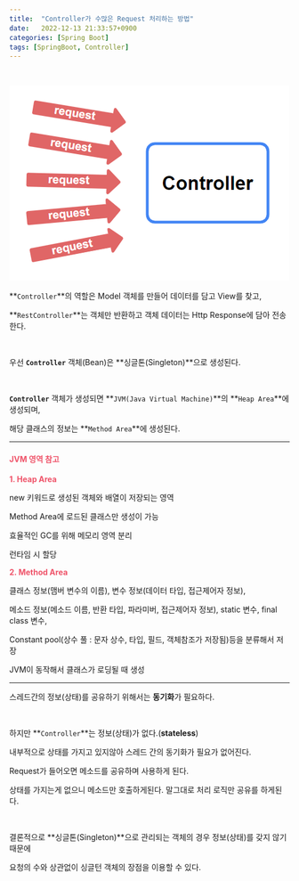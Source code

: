 ```yaml
---
title:  "Controller가 수많은 Request 처리하는 방법"
date:   2022-12-13 21:33:57+0900
categories: [Spring Boot]
tags: [SpringBoot, Controller]
---
```

<br>

![main-img](/images/assets/springboot-3_controller_main.png)

**`Controller`**의 역할은 Model 객체를 만들어 데이터를 담고 View를 찾고, 

**`RestController`**는 객체만 반환하고 객체 데이터는 Http Response에 담아 전송한다.

<br>

우선 **`Controller`** 객체(Bean)은 **싱글톤(Singleton)**으로 생성된다. 

<br>

**`Controller`** 객체가 생성되면 **`JVM(Java Virtual Machine)`**의 **`Heap Area`**에 생성되며, 

해당 클래스의 정보는 **`Method Area`**에 생성된다.

---

#### **<span style="color:#ef5369">JVM 영역 참고</span>**

**<span style="color:#ef5369">1. Heap Area</span>**

new 키워드로 생성된 객체와 배열이 저장되는 영역

Method Area에 로드된 클래스만 생성이 가능

효율적인 GC를 위해 메모리 영역 분리

런타임 시 할당

**<span style="color:#ef5369">2. Method Area</span>**

클래스 정보(맴버 변수의 이름), 변수 정보(데이터 타입, 접근제어자 정보),

메소드 정보(메소드 이름, 반환 타입, 파라미버, 접근제어자 정보), static 변수, final class 변수,

Constant pool(상수 풀 : 문자 상수, 타입, 필드, 객체참조가 저장됨)등을 분류해서 저장

JVM이 동작해서 클래스가 로딩될 때 생성

---

스레드간의 정보(상태)를 공유하기 위해서는 **동기화**가 필요하다.

<br>

하지만 **`Controller`**는 정보(상태)가 없다.(**stateless**)

내부적으로 상태를 가지고 있지않아 스레드 간의 동기화가 필요가 없어진다.

Request가 들어오면 메소드를 공유하며 사용하게 된다.

상태를 가지는게 없으니 메소드만 호출하게된다. 말그대로 처리 로직만 공유를 하게된다.

<br>

결론적으로 **싱글톤(Singleton)**으로 관리되는 객체의 경우 정보(상태)를 갖지 않기 때문에 

요청의 수와 상관없이 싱글턴 객체의 장점을 이용할 수 있다.
